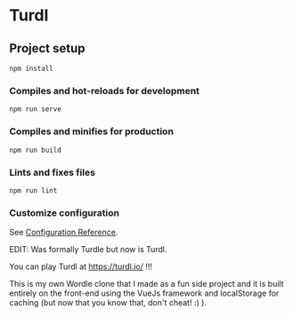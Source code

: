 # Turdl

## Project setup
```
npm install
```

### Compiles and hot-reloads for development
```
npm run serve
```

### Compiles and minifies for production
```
npm run build
```

### Lints and fixes files
```
npm run lint
```

### Customize configuration
See [Configuration Reference](https://cli.vuejs.org/config/).


EDIT: Was formally Turdle but now is Turdl. 

You can play Turdl at https://turdl.io/ !!!

This is my own Wordle clone that I made as a fun side project and it is built entirely on the front-end using the VueJs framework and localStorage for caching (but now that you know that, don't cheat! :) ).
